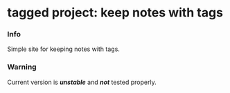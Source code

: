 # tagged project: keep notes with tags

### Info
Simple site for keeping notes with tags.

### Warning
Current version is **_unstable_** and **_not_** tested properly.
